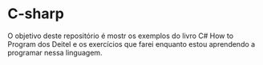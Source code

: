# C-sharp
O  objetivo deste repositório é mostr os exemplos do livro C#  How to Program dos Deitel e os exercícios que farei enquanto estou aprendendo a programar nessa linguagem.
